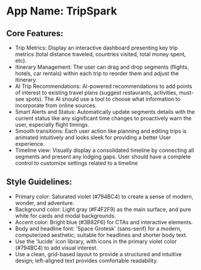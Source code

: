 # **App Name**: TripSpark

## Core Features:

- Trip Metrics: Display an interactive dashboard presenting key trip metrics (total distance traveled, countries visited, total money spent, etc).
- Itinerary Management: The user can drag and drop segments (flights, hotels, car rentals) within each trip to reorder them and adjust the itinerary.
- AI Trip Recommendations: AI-powered recommendations to add points of interest to existing travel plans (suggest restaurants, activities, must-see spots).  The AI should use a tool to choose what information to incorporate from online sources.
- Smart Alerts and Status: Automatically update segments details with the current status like any significant time changes to proactively warn the user, especially flight timings.
- Smooth transitions: Each user action like planning and editing trips is animated intuitively and looks sleek for providing a better User experience.
- Timeline view: Visually display a consolidated timeline by connecting all segments and present any lodging gaps. User should have a complete control to customize settings related to a timeline

## Style Guidelines:

- Primary color: Saturated violet (#794BC4) to create a sense of modern, wonder, and adventure.
- Background color: Light gray (#F4F2F9) as the main surface, and pure white for cards and modal backgrounds.
- Accent color: Bright blue (#3B82F6) for CTAs and interactive elements.
- Body and headline font: 'Space Grotesk' (sans-serif) for a modern, computerized aesthetic; suitable for headlines and shorter body text.
- Use the 'lucide' icon library, with icons in the primary violet color (#794BC4) to add visual interest.
- Use a clean, grid-based layout to provide a structured and intuitive design; left-aligned text provides comfortable readability.